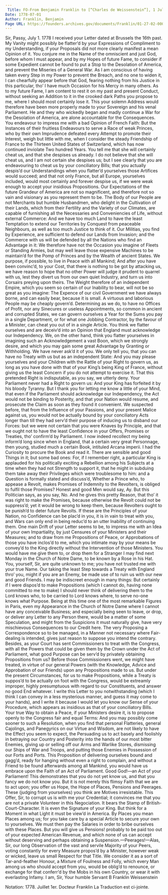 ```yaml
---
 Title: FO-From Benjamin Franklin to [“Charles de Weissenstein”], 1 July 1778
Date: 1778-07-01
Author: Franklin, Benjamin
Page URL: https://founders.archives.gov/documents/Franklin/01-27-02-0002
---
```


Sir,
Passy, July 1. 1778
I received your Letter dated at Brussels the 16th past.
My Vanity might possibly be flatter’d by your Expressions of Compliment to my Understanding, if your Proposals did not more clearly manifest a mean Opinion of it.
You conjure me in the Name of the omniscient and just God, before whom I must appear, and by my Hopes of future Fame, to consider if some Expedient cannot be found to put a Stop to the Desolation of America, and prevent the Miseries of a General War. As I am conscious of having taken every Step in my Power to prevent the Breach, and no one to widen it, I can chearfully appear before that God, fearing nothing from his Justice in this particular, tho’ I have much Occasion for his Mercy in many others. As to my future Fame, I am content to rest it on my past and present Conduct, without seeking an Addition to it in the crooked dark Paths you propose to me, where I should most certainly lose it. This your solemn Address would therefore have been more properly made to your Sovereign and his venal Parliament. He and they who wickedly began and madly continue a War for the Desolation of America, are alone accountable for the Consequences.
You endeavour to impress me with a bad Opinion of French Faith: But the Instances of their fruitless Endeavours to serve a Race of weak Princes, who by their own Imprudence defeated every Attempt to promote their Interest, weigh but little with me, when I consider the steady Friendship of France to the Thirteen United States of Switzerland, which has now continued inviolate Two hundred Years. You tell me that she will certainly cheat us, and that she despises us already. I do not believe that she will cheat us, and I am not certain she despises us; but I see clearly that you are endeavouring to cheat us by your conciliatory Bills; that you actually despis’d our Understandings when you flatter’d yourselves those Artifices would succeed; and that not only France, but all Europe, yourselves included, would most certainly and forever despise us, if we were weak enough to accept your insidious Propositions.
Our Expectations of the future Grandeur of America are not so magnificent, and therefore not so vain and visionary as you represent them to be. The Body of our People are not Merchants but humble Husbandmen, who delight in the Cultivation of their Lands, which from their Fertility and the Variety of our Climates, are capable of furnishing all the Necessaries and Conveniencies of Life, without external Commerce: And we have too much Land to have the least Temptation to extend our Territories by Conquest from peaceable Neighbours, as well as too much Justice to think of it. Our Militias, you find by Experience, are sufficient to defend our Lands from Invasion; and the Commerce with us will be defended by all the Nations who find an Advantage in it: We therefore have not the Occasion you imagine of Fleets or Standing Armies, but may well leave those expensive Machines to be maintain’d for the Pomp of Princes and by the Wealth of ancient States. We purpose, if possible, to live in Peace with all Mankind; And after you have been convinc’d, to your Cost, that there is nothing to be got by attacking us, we have reason to hope that no other Power will judge it prudent to quarrel with us, lest they divert us from our own quiet Industry, and turn us into Corsairs preying upon theirs. The Weight therefore of an independent Empire, which you seem so certain of our Inability to bear, will not be so great as you imagine: The Expence of our civil Government we have always borne, and can easily bear, because it is small. A virtuous and laborious People may be cheaply govern’d. Determining as we do, to have no Offices of Profit, nor any Sinecures or useless Appointments, so common in ancient and corrupted States, we can govern ourselves a Year for the Sums you pay in a single Department, or for what one Jobbing Contractor, by the favour of a Minister, can cheat you out of in a single Article.
You think we flatter ourselves and are deceiv’d into an Opinion that England must acknowledge our Independency. We, on the other hand, think you flatter yourselves in imagining such an Acknowledgement a vast Boon, which we strongly desire, and which you may gain some great Advantage by Granting or Withholding. We have never ask’d it of you. We only tell you, that you can have no Treaty with us but as an independent State: And you may please yourselves and your Children with the Rattle of your Right to govern us, as long as you have done with that of your King’s being King of France, without giving us the least Concern if you do not attempt to exercise it. That this pretended Right is indisputable, as you say, we utterly deny. Your Parliament never had a Right to govern us: And your King has forfeited it by his bloody Tyranny. But I thank you for letting me know a little of your Mind, that even if the Parliament should acknowledge our Independency, the Act would not be binding to Posterity, and that your Nation would resume, and prosecute the Claim as soon as they found it convenient. We suspected before, that from the Influence of your Passions, and your present Malice against us, you would not be actually bound by your conciliatory Acts longer than till they had serv’d their purpose of inducing us to disband our Forces: but we were not certain that you were Knaves by Principle, and that we ought not to have the least Confidence in your Offers, Promises or Treaties, tho’ confirm’d by Parliament. I now indeed recollect my being inform’d long since when in England, that a certain very great Personnage, then young, studied much a certain Book, intituled Arcana imperii. I had the Curiosity to procure the Book and read it. There are sensible and good Things in it; but some bad ones: For, if I remember right, a particular King is applauded for his politically exciting a Rebellion among his Subjects at a time when they had not Strength to support it, that he might in subduing them take away their Privileges which were troublesome to him: and a Question is formally stated and discuss’d, Whether a Prince who, to appease a Revolt, makes Promises of Indemnity to the Revolters, is obliged to fulfil those Promises? Honest and good Men would say, Ay. But this Politician says, as you say, No. And he gives this pretty Reason, that tho’ it was right to make the Promises, because otherwise the Revolt could not be suppress’d; yet it would be wrong to keep them, because Revolters ought to be punish’d to deter future Revolts. If these are the Principles of your Nation, no Confidence can be plac’d in you, it is in vain to treat with you, and Wars can only end in being reduc’d to an utter Inability of continuing them.
One main Drift of your Letter seems to be, to impress me with an Idea of your own Impartiality, by just Censures of your Ministers and their Measures; and to draw from me Propositions of Peace, or Approbations of those you have inclos’d to me, which you intimate may by your means be convey’d to the King directly without the Intervention of those Ministers. You would have me give them to, or drop them for a Stranger I may find next Monday in the Church of Notre Dame, to be known by a Rose in his Hat. You, yourself, Sir, are quite unknown to me; you have not trusted me with your true Name. Our taking the least Step towards a Treaty with England thro’ you, might if you are an Enemy, be made use of to ruin us with our new and good Friends. I may be indiscreet enough in many things: But certainly if I were dispos’d to make Propositions (which I cannot do, having none committed to me to make) I should never think of delivering them to the Lord knows who, to be carried to Lord knows where, to serve no-one knows what Purpose. Being at this time one of the most remarkable Figures in Paris, even my Appearance in the Church of Notre Dame where I cannot have any conceivable Business; and especially being seen to leave, or drop, or deliver any Letter to any Person there, would be a matter of some Speculation, and might from the Suspicions it must naturally give, have very mischievous Consequences to our Credit here. The very Proposing a Correspondence so to be managed, in a Manner not necessary where Fair-dealing is intended, gives just reason to suppose you intend the contrary. Besides, as your Court has sent Commissioners to treat with the Congress, with all the Powers that could be given them by the Crown under the Act of Parliament, what good Purpose can be serv’d by privately obtaining Propositions from us? Before those Commissioners went, we might have treated, in virtue of our general Powers (with the Knowledge, Advice and Approbation of our Friends) upon any Propositions made to us. But under the present Circumstances, for us to make Propositions, while a Treaty is suppos’d to be actually on foot with the Congress, would be extreamly improper, highly presumptuous with regard to our Constituents, and answer no good End whatever.
I write this Letter to you notwithstanding (which I think I can convey in a less mysterious manner, and guess it may come to your hands), and I write it because I would let you know our Sense of your Procedure, which appears as insidious as that of your conciliatory Bills. Your true Way to obtain a Peace, if your Ministers desire it, is to propose openly to the Congress fair and equal Terms: And you may possibly come sooner to such a Resolution, when you find that personal Flatteries, general Cajolings, and Panegyrics on our Virtue and Wisdom, are not likely to have the Effect you seem to expect, the Persuading us to act basely and foolishly in betraying our Country and Posterity into the hands of our most bitter Enemies, giving up or selling off our Arms and Warlike Stores, dismissing our Ships of War and Troops, and putting those Enemies in Possession of our Forts and Ports. This Proposition of delivering ourselves bound and gagg’d, ready for hanging without even a right to complain, and without a Friend to be found afterwards among all Mankind, you would have us embrace upon the Faith of an Act of Parliament. Good God!—an Act of your Parliament! This demonstrates that you do not yet know us, and that you fancy we do not know you. But it is not merely this flimsy Faith that we are to act upon; you offer us Hope, the Hope of Places, Pensions and Peerages. These (judging from yourselves) you think are Motives irresistable. This Offer, Sir, to corrupt us is with me your Credential; it convinces me that you are not a private Volunteer in this Negociation. It bears the Stamp of British-Court-Character. It is even the Signature of your King. But think for a Moment in what Light it must be view’d in America. By Places you mean Places among us; for you take care by a special Article to secure your own to yourselves. We must then pay the Salaries in order to bribe ourselves with these Places. But you will give us Pensions! probably to be paid too out of your expected American Revenue, and which none of us can accept without deserving and perhaps obtaining a Suspension.—Peerages!—Alas, Sir, our long Observation of the vast and servile Majority of your Peers, voting constantly for every Measure propos’d by a Minister, however weak or wicked, leave us small Respect for that Title. We consider it as a sort of Tar-and-feather Honour, a Mixture of Foulness and Folly, which every Man among us who should accept from you, would be oblig’d to renounce, or exchange for that conferr’d by the Mobs in his own Country, or wear it with everlasting Infamy. I am, Sir, Your humble Servant
B Franklin
Weissenstein
 
Notation: 1778. Juillet 1er. Docteur Franklin La Traduction est ci-jointe.

